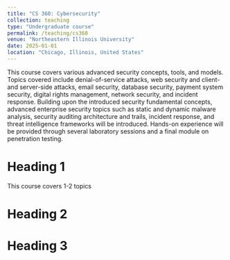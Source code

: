 ```yaml
---
title: "CS 360: Cybersecurity"
collection: teaching
type: "Undergraduate course"
permalink: /teaching/cs360
venue: "Northeastern Illinois University"
date: 2025-01-01
location: "Chicago, Illinois, United States"
---
```


This course covers various advanced security concepts, tools, and models. Topics covered include denial-of-service attacks, web security and client- and server-side attacks, email security, database security, payment system security, digital rights management, network security, and incident response. Building upon the introduced security fundamental concepts, advanced enterprise security topics such as static and dynamic malware analysis, security auditing architecture and trails, incident response, and threat intelligence frameworks will be introduced. Hands-on experience will be provided through several laboratory sessions and a final module on penetration testing.

Heading 1
======
This course covers 1-2 topics

Heading 2
======

Heading 3
======
